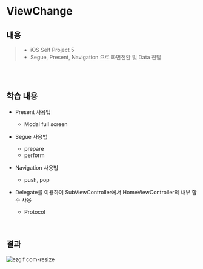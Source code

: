 # ViewChange

## 내용
> - iOS Self Project 5
> - Segue, Present, Navigation 으로 화면전환 및 Data 전달

<br><br>

## 학습 내용
- Present 사용법
  - Modal full screen
- Segue 사용법
  - prepare
  - perform
- Navigation 사용법
  - push, pop

- Delegate를 이용하여 SubViewController에서 HomeViewController의 내부 함수 사용
  - Protocol
<br>


## 결과
  
![ezgif com-resize](https://user-images.githubusercontent.com/56511253/103291600-7d3cff80-4a2f-11eb-9642-8e4bf72c40d7.gif)

<br>
 